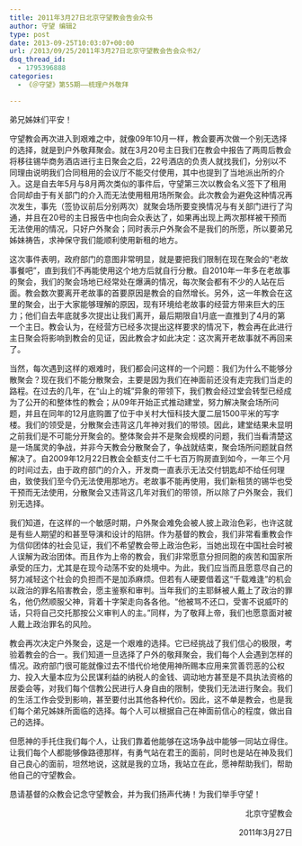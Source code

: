 ```yaml
---
title: 2011年3月27日北京守望教会告会众书
author: 守望 编辑2
type: post
date: 2013-09-25T10:03:07+00:00
url: /2013/09/25/2011年3月27日北京守望教会告会众书2/
dsq_thread_id:
  - 1795396888
categories:
  - 《＠守望》第55期——梳理户外敬拜

---
```

<p class="mce-wp-more" title="更多...">
  <!--more-->弟兄姊妹们平安！
</p>

守望教会再次进入到艰难之中，就像09年10月一样，教会要再次做一个别无选择的选择，就是到户外敬拜聚会。就在3月20号主日我们在教会中报告了两周后教会将移往锡华商务酒店进行主日聚会之后，22号酒店的负责人就找我们，分别以不同理由说明我们合同租用的会议厅不能交付使用，其中也提到了当地派出所的介入。这是自去年5月与8月两次类似的事件后，守望第三次以教会名义签下了租用合同却由于有关部门的介入而无法使用租用场所聚会。此次教会为避免这种情况再次发生，事先（签协议前后分别两次）就聚会场所要变换情况与有关部门进行了沟通，并且在20号的主日报告中也向会众表达了，如果再出现上两次那样被干预而无法使用的情况，只好户外聚会；同时表示户外聚会不是我们的所愿，所以要弟兄姊妹祷告，求神保守我们能顺利使用新租的地方。

这次事件表明，政府部门的意图非常明显，就是要把我们限制在现在聚会的“老故事餐吧”，直到我们不再能使用这个地方后就自行分散。自2010年一年多在老故事的聚会，我们的聚会场地已经常处在爆满的情况，每次聚会都有不少的人站在后面。教会数次要离开老故事的首要原因是教会的自然增长。另外，这一年教会在这里的聚会，出于大家能够理解的原因，现有环境给老故事的经营方带来巨大的压力；他们自去年底就多次提出让我们离开，最后期限自1月底一直推到了4月的第一个主日。教会认为，在经营方已经多次提出这样要求的情况下，教会再在此进行主日聚会将影响到教会的见证，因此教会才如此决定：这次离开老故事就不再回来了。

当然，每次遇到这样的艰难时，我们都会问这样的一个问题：我们为什么不能够分散聚会？现在我们不能分散聚会，主要是因为我们在神面前还没有走完我们当走的路程。在过去的几年，在“山上的城”异象的带领下，我们教会经过堂会转型已经成为了公开的和整体性的教会；从09年开始正式推动建堂，努力解决聚会场所问题，并且在同年的12月底购置了位于中关村大恒科技大厦二层1500平米的写字楼。我们的领受是，分散聚会违背这几年神对我们的带领。因此，建堂结果未显明之前我们是不可能分开聚会的。整体聚会并不是聚会规模的问题，我们当看清楚这是一场属灵的争战，并非今天教会分散聚会了，争战就结束，聚会场所问题就自然解决了。自2009年12月22日教会全额支付二千七百万购房直到如今，一年三个月的时间过去，由于政府部门的介入，开发商一直表示无法交付钥匙却不给任何理由，致使我们至今仍无法使用那地方。老故事不能再使用，我们新租赁的锡华也受干预而无法使用，分散聚会又违背这几年对我们的带领，所以除了户外聚会，我们别无选择。

我们知道，在这样的一个敏感时期，户外聚会难免会被人披上政治色彩，也许这就是有些人期望的和甚至导演和设计的陷阱。作为基督的教会，我们非常看重教会作为信仰团体的社会见证，我们不希望教会带上政治色彩，当她出现在中国社会时被人误解为政治团体。而且作为上帝的教会，我们非常愿意分担同胞的疾苦和国家所承受的压力，尤其是在现今动荡不安的处境中。为此，我们应当而且愿意尽自己的努力减轻这个社会的负担而不是加添麻烦。但若有人硬要借着这“千载难逢”的机会以政治的罪名陷害教会，愿主鉴察和审判。当年我们的主耶稣被人戴上了政治的罪名，他仍然顺服父神，背着十字架走向各各他。“他被骂不还口，受害不说威吓的话，只将自己交托那按公义审判人的主。”同样，为了敬拜上帝，我们也愿意面对被人戴上政治罪名的风险。

教会再次决定户外聚会，这是一个艰难的选择。它已经挑战了我们信心的极限，考验着教会的合一。我们知道一旦选择了户外的敬拜聚会，我们每个人会遇到怎样的情况。政府部门很可能就像过去不惜代价地使用神所赐本应用来赏善罚恶的公权力、投入大量本应为公民谋利益的纳税人的金钱、调动地方甚至是不具执法资格的居委会等，对我们每个信教公民进行人身自由的限制，使我们无法进行聚会。我们的生活工作会受到影响，甚至要付出其他各种代价。因此，这不单是教会，也是我们每个弟兄姊妹所面临的选择。每个人可以根据自己在神面前信心的程度，做出自己的选择。

但愿神的手托住我们每个人，让我们靠着他能够在这场争战中能够一同站立得住。让我们每个人都能够像路德那样，有勇气站在君王的面前，同时也是站在神及我们自己良心的面前，坦然地说，这就是我的立场，我站立在此，愿神帮助我们，帮助他自己的守望教会。

恳请基督的众教会记念守望教会，并为我们扬声代祷！为我们举手守望！

<p style="text-align: right;">
  北京守望教会
</p>

<p style="text-align: right;">
  2011年3月27日
</p>
